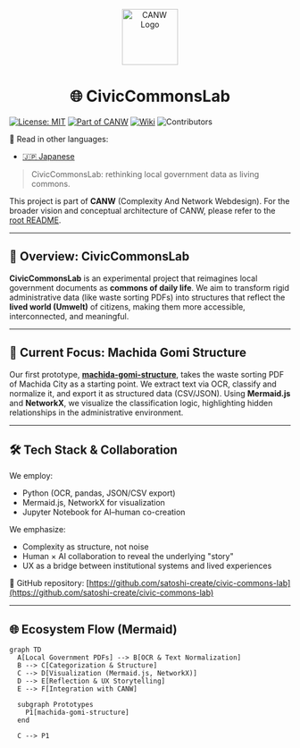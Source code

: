 <p align="center">
  <img src="https://github.com/satoshi-create/complexity-and-network-webdesign/blob/main/docs/branding-mvp-launch/images/logos/logo_cultural-emergent.png" alt="CANW Logo" width="100"/>
</p>

<h1 align="center">🌐 CivicCommonsLab</h1>

[![License: MIT](https://img.shields.io/badge/License-MIT-green.svg)](./LICENSE)
[![Part of CANW](https://img.shields.io/badge/CANW-ecosystem-blueviolet)](https://github.com/satoshi-create/complexity-and-network-webdesign)
[![Wiki](https://img.shields.io/badge/Wiki-Explore%20More-blue)](https://github.com/satoshi-create/complexity-and-network-webdesign/wiki)
![Contributors](https://img.shields.io/github/contributors/satoshi-create/complexity-and-network-webdesign?color=brightgreen)

📘 Read in other languages:

- [🇯🇵 Japanese](./README_ja.md)

> CivicCommonsLab: rethinking local government data as living commons.

This project is part of **CANW** (Complexity And Network Webdesign).
For the broader vision and conceptual architecture of CANW, please refer to the [root README](https://github.com/satoshi-create/complexity-and-network-webdesign).

---

## 🔄 Overview: CivicCommonsLab

**CivicCommonsLab** is an experimental project that reimagines local government documents as **commons of daily life**.
We aim to transform rigid administrative data (like waste sorting PDFs) into structures that reflect the **lived world (Umwelt)** of citizens, making them more accessible, interconnected, and meaningful.

---

## 🧪 Current Focus: Machida Gomi Structure

Our first prototype, [**machida-gomi-structure**](./machida-gomi-structure), takes the waste sorting PDF of Machida City as a starting point.
We extract text via OCR, classify and normalize it, and export it as structured data (CSV/JSON).
Using **Mermaid.js** and **NetworkX**, we visualize the classification logic, highlighting hidden relationships in the administrative environment.

---

## 🛠 Tech Stack & Collaboration

We employ:

- Python (OCR, pandas, JSON/CSV export)
- Mermaid.js, NetworkX for visualization
- Jupyter Notebook for AI–human co-creation

We emphasize:

- Complexity as structure, not noise
- Human × AI collaboration to reveal the underlying "story"
- UX as a bridge between institutional systems and lived experiences

📎 GitHub repository:
[https://github.com/satoshi-create/civic-commons-lab](https://github.com/satoshi-create/civic-commons-lab)

---

## 🌐 Ecosystem Flow (Mermaid)

```mermaid
graph TD
  A[Local Government PDFs] --> B[OCR & Text Normalization]
  B --> C[Categorization & Structure]
  C --> D[Visualization (Mermaid.js, NetworkX)]
  D --> E[Reflection & UX Storytelling]
  E --> F[Integration with CANW]

  subgraph Prototypes
    P1[machida-gomi-structure]
  end

  C --> P1
```
